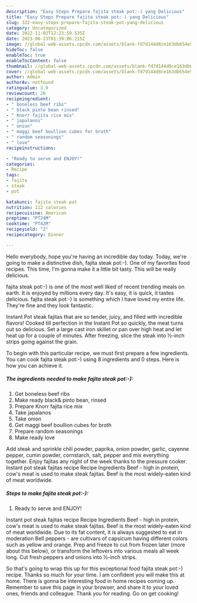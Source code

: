 ```yaml
---
description: "Easy Steps Prepare fajita steak pot:-) yang Delicious"
title: "Easy Steps Prepare fajita steak pot:-) yang Delicious"
slug: 322-easy-steps-prepare-fajita-steak-pot-yang-delicious
category: Uncategorized
date: 2022-11-02T12:23:59.535Z
date: 2023-06-23T01:39:06.215Z
image: //global-web-assets.cpcdn.com/assets/blank-fd7d144d8ce163db654e5a02c40b08a2775adb7897d16e4062681dc7e1b2800f.png
hideToc: false
enableToc: true
enableTocContent: false
thumbnail: //global-web-assets.cpcdn.com/assets/blank-fd7d144d8ce163db654e5a02c40b08a2775adb7897d16e4062681dc7e1b2800f.png
cover: //global-web-assets.cpcdn.com/assets/blank-fd7d144d8ce163db654e5a02c40b08a2775adb7897d16e4062681dc7e1b2800f.png
author: Admin
authorAv: notfound
ratingvalue: 3.9
reviewcount: 20
recipeingredient:
- " boneless beef ribs"
- " black pinto bean rinsed"
- " Knorr fajita rice mix"
- " japalanos"
- " onion"
- " maggi beef boullion cubes for broth"
- " random seasonings"
- " love"
recipeinstructions:

- "Ready to serve and ENJOY!"
categories:
- Recipe
tags:
- fajita
- steak
- pot

katakunci: fajita steak pot 
nutrition: 112 calories
recipecuisine: American
preptime: "PT24M"
cooktime: "PT42M"
recipeyield: "2"
recipecategory: Dinner

---
```



Hello everybody, hope you're having an incredible day today. Today, we're going to make a distinctive dish, fajita steak pot:-). One of my favorites food recipes. This time, I'm gonna make it a little bit tasty. This will be really delicious.

fajita steak pot:-) is one of the most well liked of recent trending meals on earth. It is enjoyed by millions every day. It's easy, it is quick, it tastes delicious. fajita steak pot:-) is something which I have loved my entire life. They're fine and they look fantastic.

Instant Pot steak fajitas that are so tender, juicy, and filled with incredible flavors! Cooked till perfection in the Instant Pot so quickly, the meat turns out so delicious. Set a large cast iron skillet or pan over high heat and let heat up for a couple of minutes. After freezing, slice the steak into ½-inch strips going against the grain.


To begin with this particular recipe, we must first prepare a few ingredients. You can cook fajita steak pot:-) using 8 ingredients and 0 steps. Here is how you can achieve it.

<!--inarticleads1-->

##### The ingredients needed to make fajita steak pot:-):

1. Get  boneless beef ribs
1. Make ready  black&amp; pinto bean, rinsed
1. Prepare  Knorr fajita rice mix
1. Take  japalanos
1. Take  onion
1. Get  maggi beef boullion cubes for broth
1. Prepare  random seasonings
1. Make ready  love


Add steak and sprinkle chili powder, paprika, onion powder, garlic, cayenne pepper, cumin powder, cornstarch, salt, pepper and mix everything together. Enjoy fajitas any night of the week thanks to the pressure cooker. Instant pot steak fajitas recipe Recipe Ingredients Beef - high in protein, cow&#39;s meat is used to make steak fajitas. Beef is the most widely-eaten kind of meat worldwide. 

<!--inarticleads2-->

##### Steps to make fajita steak pot:-):


1. Ready to serve and ENJOY!

Instant pot steak fajitas recipe Recipe Ingredients Beef - high in protein, cow&#39;s meat is used to make steak fajitas. Beef is the most widely-eaten kind of meat worldwide. Due to its fat content, it is always suggested to eat in moderation Bell peppers - are cultivars of capsicum having different colors such as yellow and orange. Prep and freeze to cut from frozen later (more about this below), or transform the leftovers into various meals all week long. Cut fresh peppers and onions into ½-inch strips. 

So that's going to wrap this up for this exceptional food fajita steak pot:-) recipe. Thanks so much for your time. I am confident you will make this at home. There is gonna be interesting food in home recipes coming up. Remember to save this page in your browser, and share it to your loved ones, friends and colleague. Thank you for reading. Go on get cooking!
